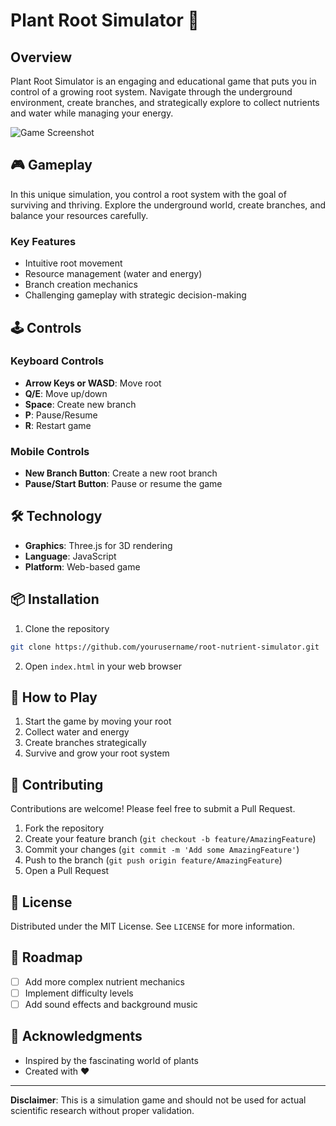 # Plant Root Simulator 🌱

## Overview

Plant Root Simulator is an engaging and educational game that puts you in control of a growing root system. Navigate through the underground environment, create branches, and strategically explore to collect nutrients and water while managing your energy.

![Game Screenshot](screenshot.png) <!-- Replace with an actual screenshot when available -->

## 🎮 Gameplay

In this unique simulation, you control a root system with the goal of surviving and thriving. Explore the underground world, create branches, and balance your resources carefully.

### Key Features
- Intuitive root movement
- Resource management (water and energy)
- Branch creation mechanics
- Challenging gameplay with strategic decision-making

## 🕹️ Controls

### Keyboard Controls
- **Arrow Keys or WASD**: Move root
- **Q/E**: Move up/down
- **Space**: Create new branch
- **P**: Pause/Resume
- **R**: Restart game

### Mobile Controls
- **New Branch Button**: Create a new root branch
- **Pause/Start Button**: Pause or resume the game

## 🛠️ Technology

- **Graphics**: Three.js for 3D rendering
- **Language**: JavaScript
- **Platform**: Web-based game

## 📦 Installation

1. Clone the repository
```bash
git clone https://github.com/yourusername/root-nutrient-simulator.git
```

2. Open `index.html` in your web browser

## 🚀 How to Play

1. Start the game by moving your root
2. Collect water and energy
3. Create branches strategically
4. Survive and grow your root system

## 🤝 Contributing

Contributions are welcome! Please feel free to submit a Pull Request.

1. Fork the repository
2. Create your feature branch (`git checkout -b feature/AmazingFeature`)
3. Commit your changes (`git commit -m 'Add some AmazingFeature'`)
4. Push to the branch (`git push origin feature/AmazingFeature`)
5. Open a Pull Request

## 📄 License

Distributed under the MIT License. See `LICENSE` for more information.

## 🎨 Roadmap

- [ ] Add more complex nutrient mechanics
- [ ] Implement difficulty levels
- [ ] Add sound effects and background music

## 🌟 Acknowledgments

- Inspired by the fascinating world of plants
- Created with ❤️
---

**Disclaimer**: This is a simulation game and should not be used for actual scientific research without proper validation.
